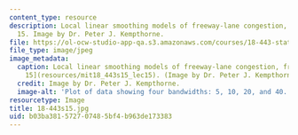 ```yaml
---
content_type: resource
description: Local linear smoothing models of freeway-lane congestion, from lecture
  15. Image by Dr. Peter J. Kempthorne.
file: https://ol-ocw-studio-app-qa.s3.amazonaws.com/courses/18-443-statistics-for-applications-spring-2015/b03ba381572707485bf4b963de173383_18-443s15.jpg
file_type: image/jpeg
image_metadata:
  caption: Local linear smoothing models of freeway-lane congestion, from [Lecture
    15](resources/mit18_443s15_lec15). (Image by Dr. Peter J. Kempthorne.)
  credit: Image by Dr. Peter J. Kempthorne.
  image-alt: 'Plot of data showing four bandwidths: 5, 10, 20, and 40.'
resourcetype: Image
title: 18-443s15.jpg
uid: b03ba381-5727-0748-5bf4-b963de173383
---
```

